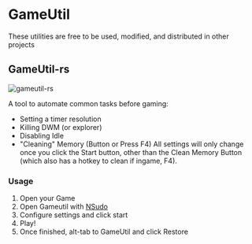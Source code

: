 # GameUtil
These utilities are free to be used, modified, and distributed in other projects

## GameUtil-rs

![gameutil-rs](https://user-images.githubusercontent.com/101518439/209684877-2e9eeb80-ae08-40a9-b57a-2443cbe87a81.png)

A tool to automate common tasks before gaming:

- Setting a timer resolution
- Killing DWM (or explorer)
- Disabling Idle
- "Cleaning" Memory (Button or Press F4)
All settings will only change once you click the Start button, other than the Clean Memory Button (which also has a hotkey to clean if ingame, F4).

### Usage
 1. Open your Game
 2. Open Gameutil with [NSudo](https://nsudo.m2team.org/)
 3. Configure settings and click start
 4. Play!
 5. Once finished, alt-tab to GameUtil and click Restore
